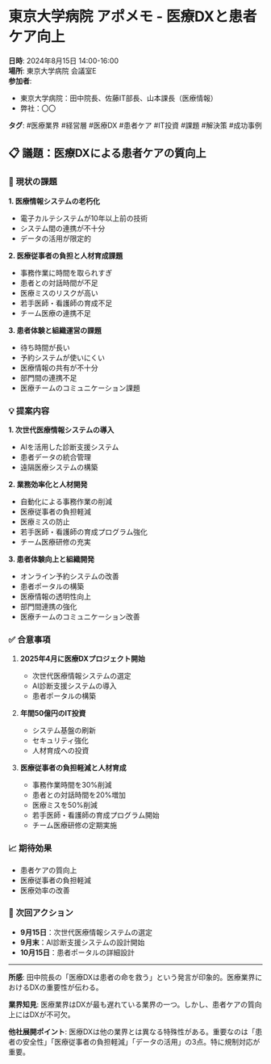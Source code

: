 # 東京大学病院 アポメモ - 医療DXと患者ケア向上

**日時**: 2024年8月15日 14:00-16:00  
**場所**: 東京大学病院 会議室E  
**参加者**: 
- 東京大学病院：田中院長、佐藤IT部長、山本課長（医療情報）
- 弊社：〇〇

**タグ**: #医療業界 #経営層 #医療DX #患者ケア #IT投資 #課題 #解決策 #成功事例

## 📋 議題：医療DXによる患者ケアの質向上

### 🚨 現状の課題

**1. 医療情報システムの老朽化**
- 電子カルテシステムが10年以上前の技術
- システム間の連携が不十分
- データの活用が限定的

**2. 医療従事者の負担と人材育成課題**
- 事務作業に時間を取られすぎ
- 患者との対話時間が不足
- 医療ミスのリスクが高い
- 若手医師・看護師の育成不足
- チーム医療の連携不足

**3. 患者体験と組織運営の課題**
- 待ち時間が長い
- 予約システムが使いにくい
- 医療情報の共有が不十分
- 部門間の連携不足
- 医療チームのコミュニケーション課題

### 💡 提案内容

**1. 次世代医療情報システムの導入**
- AIを活用した診断支援システム
- 患者データの統合管理
- 遠隔医療システムの構築

**2. 業務効率化と人材開発**
- 自動化による事務作業の削減
- 医療従事者の負担軽減
- 医療ミスの防止
- 若手医師・看護師の育成プログラム強化
- チーム医療研修の充実

**3. 患者体験向上と組織開発**
- オンライン予約システムの改善
- 患者ポータルの構築
- 医療情報の透明性向上
- 部門間連携の強化
- 医療チームのコミュニケーション改善

### ✅ 合意事項

1. **2025年4月に医療DXプロジェクト開始**
   - 次世代医療情報システムの選定
   - AI診断支援システムの導入
   - 患者ポータルの構築

2. **年間50億円のIT投資**
   - システム基盤の刷新
   - セキュリティ強化
   - 人材育成への投資

3. **医療従事者の負担軽減と人材育成**
   - 事務作業時間を30%削減
   - 患者との対話時間を20%増加
   - 医療ミスを50%削減
   - 若手医師・看護師の育成プログラム開始
   - チーム医療研修の定期実施

### 📈 期待効果

- 患者ケアの質向上
- 医療従事者の負担軽減
- 医療効率の改善

### 🔄 次回アクション

- **9月15日**：次世代医療情報システムの選定
- **9月末**：AI診断支援システムの設計開始
- **10月15日**：患者ポータルの詳細設計

---

**所感**: 
田中院長の「医療DXは患者の命を救う」という発言が印象的。医療業界におけるDXの重要性が伝わる。

**業界知見**: 
医療業界はDXが最も遅れている業界の一つ。しかし、患者ケアの質向上にはDXが不可欠。

**他社展開ポイント**: 
医療DXは他の業界とは異なる特殊性がある。重要なのは「患者の安全性」「医療従事者の負担軽減」「データの活用」の3点。特に規制対応が重要。 